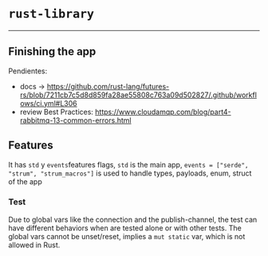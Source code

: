 # `rust-library`

---

## Finishing the app

Pendientes:

- docs -> https://github.com/rust-lang/futures-rs/blob/7211cb7c5d8d859fa28ae55808c763a09d502827/.github/workflows/ci.yml#L306
- review Best Practices: https://www.cloudamqp.com/blog/part4-rabbitmq-13-common-errors.html

## Features

It has `std` y `events`features flags, `std` is the main app, `events = ["serde", "strum", "strum_macros"]` is used to handle types, payloads, enum, struct of the app

### Test

Due to global vars like the connection and the publish-channel, the test can have different behaviors when
are tested alone or with other tests. The global vars cannot be unset/reset, implies a `mut static` var, which is not allowed in Rust.
